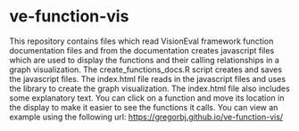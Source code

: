 # ve-function-vis
This repository contains files which read VisionEval framework function documentation files and from the documentation creates javascript files which are used to display the functions and their calling relationships in a graph visualization. The create_functions_docs.R script creates and saves the javascript files. The index.html file reads in the javascript files and uses the  library to create the graph visualization. The index.html file also includes some explanatory text. You can click on a function and move its location in the display to make it easier to see the functions it calls. You can view an example using the following url: https://gregorbj.github.io/ve-function-vis/
